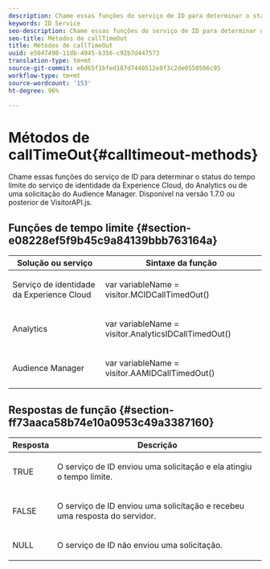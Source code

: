 ```yaml
---
description: Chame essas funções do serviço de ID para determinar o status do tempo limite do serviço de identidade da Experience Cloud, do Analytics ou de uma solicitação do Audience Manager. Disponível na versão 1.7.0 ou posterior de VisitorAPI.js.
keywords: ID Service
seo-description: Chame essas funções do serviço de ID para determinar o status do tempo limite do serviço de identidade da Experience Cloud, do Analytics ou de uma solicitação do Audience Manager. Disponível na versão 1.7.0 ou posterior de VisitorAPI.js.
seo-title: Métodos de callTimeOut
title: Métodos de callTimeOut
uuid: e5047498-11db-4945-b356-c92b7d447573
translation-type: tm+mt
source-git-commit: e6d65f1bfed187d7440512e8f3c2de0550506c95
workflow-type: tm+mt
source-wordcount: '153'
ht-degree: 96%

---
```



# Métodos de callTimeOut{#calltimeout-methods}

Chame essas funções do serviço de ID para determinar o status do tempo limite do serviço de identidade da Experience Cloud, do Analytics ou de uma solicitação do Audience Manager. Disponível na versão 1.7.0 ou posterior de VisitorAPI.js.

## Funções de tempo limite {#section-e08228ef5f9b45c9a84139bbb763164a}

<table id="table_B3ACE584B3224D838070D32A8462EF28"> 
 <thead> 
  <tr> 
   <th colname="col1" class="entry"> Solução ou serviço </th> 
   <th colname="col2" class="entry"> Sintaxe da função </th> 
  </tr> 
 </thead>
 <tbody> 
  <tr> 
   <td colname="col1"> <p>Serviço de identidade da Experience Cloud </p> </td> 
   <td colname="col2"> <p> <span class="codeph">var <span class="varname"> variableName</span> = visitor.MCIDCallTimedOut()</span> </p> </td> 
  </tr> 
  <tr> 
   <td colname="col1"> <p> <span class="keyword"> Analytics</span> </p> </td> 
   <td colname="col2"> <p> <span class="codeph">var <span class="varname"> variableName</span> = visitor.AnalyticsIDCallTimedOut()</span> </p> </td> 
  </tr> 
  <tr> 
   <td colname="col1"> <p> <span class="keyword"> Audience Manager</span> </p> </td> 
   <td colname="col2"> <p> <span class="codeph">var <span class="varname"> variableName</span> = visitor.AAMIDCallTimedOut()</span> </p> </td> 
  </tr> 
 </tbody> 
</table>

## Respostas de função {#section-ff73aaca58b74e10a0953c49a3387160}

<table id="table_5D08A5DD6FD04F94818B0E8B790D3136"> 
 <thead> 
  <tr> 
   <th colname="col1" class="entry"> Resposta </th> 
   <th colname="col2" class="entry"> Descrição </th> 
  </tr> 
 </thead>
 <tbody> 
  <tr> 
   <td colname="col1"> <p> <span class="codeph"> TRUE</span> </p> </td> 
   <td colname="col2"> <p>O serviço de ID enviou uma solicitação e ela atingiu o tempo limite. </p> </td> 
  </tr> 
  <tr> 
   <td colname="col1"> <p> <span class="codeph"> FALSE</span> </p> </td> 
   <td colname="col2"> <p>O serviço de ID enviou uma solicitação e recebeu uma resposta do servidor. </p> </td> 
  </tr> 
  <tr> 
   <td colname="col1"> <p> <span class="codeph"> NULL</span> </p> </td> 
   <td colname="col2"> <p>O serviço de ID não enviou uma solicitação. </p> </td> 
  </tr> 
 </tbody> 
</table>

